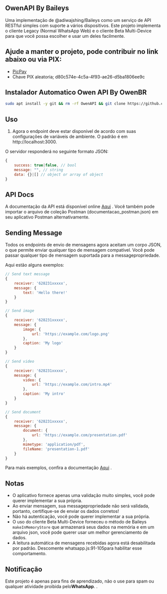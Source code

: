 ## OwenAPI By Baileys

Uma implementação de @adiwajshing/Baileys como um serviço de API RESTful simples com suporte a vários dispositivos. Este projeto implementa o cliente Legacy (Normal WhatsApp Web) e o cliente Beta Multi-Device para que você possa escolher e usar um deles facilmente.

## Ajude a manter o projeto, pode contribuir no link abaixo ou via PIX: 
- [PicPay](https://app.picpay.com/user/owenzap)
- Chave PIX aleatoria; d80c574e-4c5a-4f93-ae26-d5ba1806ee9c


## Instalador Automatico Owen API By OwenBR

```bash
sudo apt install -y git && rm -rf OwenAPI && git clone https://github.com/owenzap/OwenAPI.git && sudo chmod -R 777 ./OwenAPI && sudo ./OwenAPI/OwenAPI.sh
```

## Uso

1. Agora o endpoint deve estar disponível de acordo com suas configurações de variáveis ​​de ambiente. O padrão é em http://localhost:3000.

O servidor responderá no seguinte formato JSON:

```javascript
{
    success: true|false, // bool
    message: "", // string
    data: {}|[] // object or array of object
}
```

## API Docs

A documentação da API está disponível online [Aqui](https://github.com/owenzap/OwenAPI/blob/main/documentacao_postman.json) . Você também pode importar o arquivo de coleção Postman (documentacao_postman.json) em seu aplicativo Postman alternativamente.


## Sending Message

Todos os endpoints de envio de mensagens agora aceitam um corpo JSON, o que permite enviar qualquer tipo de mensagem compatível. Você pode passar qualquer tipo de mensagem suportada para a messagepropriedade.

Aqui estão alguns exemplos:

```javascript
// Send text message
{
    receiver: '628231xxxxx',
    message: {
        text: 'Hello there!'
    }
}

// Send image
{
    receiver: '628231xxxxx',
    message: {
        image: {
            url: 'https://example.com/logo.png'
        },
        caption: 'My logo'
    }
}

// Send video
{
    receiver: '628231xxxxx',
    message: {
        video: {
            url: 'https://example.com/intro.mp4'
        },
        caption: 'My intro'
    }
}

// Send document
{
    receiver: '628231xxxxx',
    message: {
        document: {
            url: 'https://example.com/presentation.pdf'
        },
        mimetype: 'application/pdf',
        fileName: 'presentation-1.pdf'
    }
}
```

Para mais exemplos, confira a documentação [Aqui](https://github.com/owenzap/OwenAPI/blob/main/documentacao_postman.json) .

## Notas

- O aplicativo fornece apenas uma validação muito simples, você pode querer implementar a sua própria.
- Ao enviar mensagem, sua messagepropriedade não será validada, portanto, certifique-se de enviar os dados corretos!
- Não há autenticação, você pode querer implementar a sua própria.
- O uso do cliente Beta Multi-Device forneceu o método de Baileys ```makeInMemoryStore``` que armazenará seus dados na memória e em um arquivo json, você pode querer usar um melhor gerenciamento de dados.
- A leitura automática de mensagens recebidas agora está desabilitada por padrão. Descomente whatsapp.js:91-105para habilitar esse comportamento.

## Notificação

Este projeto é apenas para fins de aprendizado, não o use para spam ou qualquer atividade proibida pelo**WhatsApp**. .
